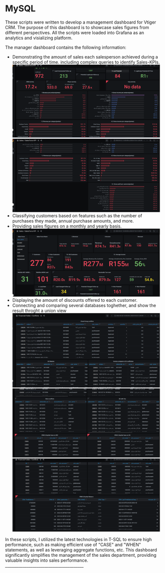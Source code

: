 # MySQL
These scripts were written to develop a management dashboard for Vtiger CRM. The purpose of this dashboard is to showcase sales figures from different perspectives.
All the scripts were loaded into Grafana as an analytics and visializing platform.



The manager dashboard contains the following information:
<ul>
  <li>Demonstrating the amount of sales each salesperson achieved during a specific period of time. including complex queries to identify Sales-KPIs.

<div><img src="img/sales-force-kpi-2.png"/></div>
<div><img src="img/sales-force-kpi-3.png"/></div>
</li>
    <li>Classifying customers based on features such as the number of purchases they made, annual purchase amounts, and more.</li>
    <li>	Providing sales figures on a monthly and yearly basis.
    <div><img src="img/sales-force-kpi.png"/></div>
    </li>
    <li>Displaying the amount of discounts offered to each customer.</li>
    <li>Connecting and comparing several databases toghether, and show the result throght a union view
     <div><img src="img/Financial-Conflicts.png"/></div>
       <div><img src="img/Financial-Conflicts-2.png"/></div>
       <div><img src="img/Financial-Conflicts-3.png"/></div>
    </li>
 
  
</ul>
	
 <div>
In these scripts, I utilized the latest technologies in T-SQL to ensure high performance, such as making efficient use of "CASE" and "WHEN" statements, as well as leveraging aggregate functions, etc.
This dashboard significantly simplifies the management of the sales department, providing valuable insights into sales performance.
   </div>
________________________________________
